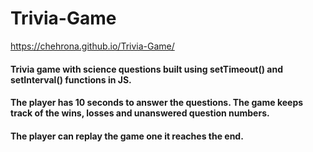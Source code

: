 # Trivia-Game

https://chehrona.github.io/Trivia-Game/

#### Trivia game with science questions built using setTimeout() and setInterval() functions in JS.
#### The player has 10 seconds to answer the questions. The game keeps track of the wins, losses and unanswered question numbers. 
#### The player can replay the game one it reaches the end. 
